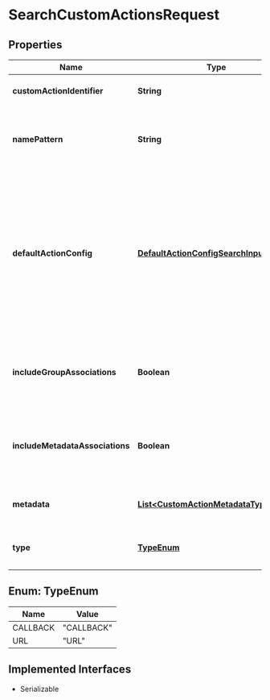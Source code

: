

# SearchCustomActionsRequest


## Properties

| Name | Type | Description | Notes |
|------------ | ------------- | ------------- | -------------|
|**customActionIdentifier** | **String** | Name or ID of the custom action. |  [optional] |
|**namePattern** | **String** | A pattern to match case-insensitive name of the custom-action object. |  [optional] |
|**defaultActionConfig** | [**DefaultActionConfigSearchInput**](DefaultActionConfigSearchInput.md) | Default Custom action configuration. This includes if the custom action is available on all visualizations. By default, a custom action is added to all visualizations and Answers. |  [optional] |
|**includeGroupAssociations** | **Boolean** | When set to true, returns the associated groups for a custom action. |  [optional] |
|**includeMetadataAssociations** | **Boolean** | When set to true, returns the associated metadata for a custom action. |  [optional] |
|**metadata** | [**List&lt;CustomActionMetadataTypeInput&gt;**](CustomActionMetadataTypeInput.md) | Search with a given metadata identifier. |  [optional] |
|**type** | [**TypeEnum**](#TypeEnum) | Filter the action objects based on type |  [optional] |



## Enum: TypeEnum

| Name | Value |
|---- | -----|
| CALLBACK | &quot;CALLBACK&quot; |
| URL | &quot;URL&quot; |


## Implemented Interfaces

* Serializable


